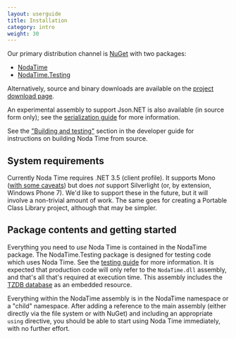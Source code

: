 ```yaml
---
layout: userguide
title: Installation
category: intro
weight: 30
---
```


Our primary distribution channel is [NuGet](http://nuget.org) with
two packages:

- [NodaTime](http://nuget.org/packages/NodaTime)
- [NodaTime.Testing](http://nuget.org/packages/NodaTime.Testing)

Alternatively, source and binary downloads are available on the
[project download page][downloads].

[downloads]: https://code.google.com/p/noda-time/downloads/list

An experimental assembly to support Json.NET is also available (in source form
only); see the [serialization guide](serialization.html) for more information.

See the ["Building and testing"][building] section in the developer guide for
instructions on building Noda Time from source.

[building]: http://nodatime.org/developer/building.html

System requirements
-------------------

Currently Noda Time requires .NET 3.5 (client profile). It supports
Mono ([with some caveats](mono.html)) but does *not* support
Silverlight (or, by extension, Windows Phone 7). We'd like to
support these in the future, but it will involve a non-trivial
amount of work. The same goes for creating a Portable Class Library project,
although that may be simpler.

Package contents and getting started
------------------------------------

Everything you need to *use* Noda Time is contained in the NodaTime package. The NodaTime.Testing package is designed
for testing code which uses Noda Time. See the [testing guide](testing.html) for more information. It is expected
that production code will only refer to the `NodaTime.dll` assembly, and that's all that's required at execution time.
This assembly includes the [TZDB database](tzdb.html) as an embedded resource.

Everything within the NodaTime assembly is in the NodaTime namespace or a "child" namespace. After adding a reference to
the main assembly (either directly via the file system or with NuGet) and including an appropriate `using` directive, you should
be able to start using Noda Time immediately, with no further effort.
